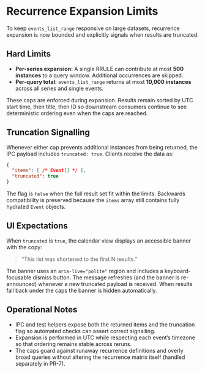# Recurrence Expansion Limits

To keep `events_list_range` responsive on large datasets, recurrence expansion is now bounded and explicitly signals when results are truncated.

## Hard Limits

- **Per-series expansion:** A single RRULE can contribute at most **500 instances** to a query window. Additional occurrences are skipped.
- **Per-query total:** `events_list_range` returns at most **10,000 instances** across all series and single events.

These caps are enforced during expansion. Results remain sorted by UTC start time, then title, then ID so downstream consumers continue to see deterministic ordering even when the caps are reached.

## Truncation Signalling

Whenever either cap prevents additional instances from being returned, the IPC payload includes `truncated: true`. Clients receive the data as:

```json
{
  "items": [ /* Event[] */ ],
  "truncated": true
}
```

The flag is `false` when the full result set fit within the limits. Backwards compatibility is preserved because the `items` array still contains fully hydrated `Event` objects.

## UI Expectations

When `truncated` is `true`, the calendar view displays an accessible banner with the copy:

> “This list was shortened to the first N results.”

The banner uses an `aria-live="polite"` region and includes a keyboard-focusable dismiss button. The message refreshes (and the banner is re-announced) whenever a new truncated payload is received. When results fall back under the caps the banner is hidden automatically.

## Operational Notes

- IPC and test helpers expose both the returned items and the truncation flag so automated checks can assert correct signalling.
- Expansion is performed in UTC while respecting each event’s timezone so that ordering remains stable across reruns.
- The caps guard against runaway recurrence definitions and overly broad queries without altering the recurrence matrix itself (handled separately in PR-7).
